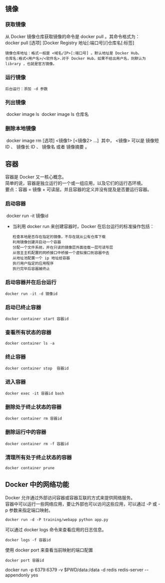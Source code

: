 ## 镜像
### 获取镜像

  从 Docker 镜像仓库获取镜像的命令是 docker pull 。其命令格式为：    
	docker pull [选项] [Docker Registry 地址[:端口号]/]仓库名[:标签]
	
	镜像仓库地址：格式一般是 <域名/IP>[:端口号] 。默认地址是 Docker Hub。
 	仓库名:格式<用户名>/<软件名>.对于 Docker Hub，如果不给出用户名，则默认为 library ，也就是官方镜像。

### 运行镜像

	后台运行：添加 -d 参数

### 列出镜像
​	docker image ls
​	docker image ls 仓库名

### 删除本地镜像
​	docker image rm [选项] <镜像1> [<镜像2> ...]
​	其中， <镜像> 可以是 镜像短 ID 、 镜像长 ID 、 镜像名 或者 镜像摘要 。




## 容器
容器是 Docker 又一核心概念。    
简单的说，容器是独立运行的一个或一组应用，以及它们的运行态环境。    
要点：容器 = 镜像 + 可读层。并且容器的定义并没有提及是否要运行容器。 
### 启动容器
​	docker run -it 镜像id

-	当利用 docker run 来创建容器时，Docker 在后台运行的标准操作包括：    

		检查本地是否存在指定的镜像，不存在就从公有仓库下载    
		利用镜像创建并启动一个容器    
		分配一个文件系统，并在只读的镜像层外面挂载一层可读写层    
		从宿主主机配置的网桥接口中桥接一个虚拟接口到容器中去    
		从地址池配置一个 ip 地址给容器    
		执行用户指定的应用程序    
		执行完毕后容器被终止   
        
### 启动容器并在后台运行
	docker run -it -d 镜像id
### 启动已终止容器
	docker container start 容器id
### 查看所有状态的容器
	docker container ls -a
### 终止容器
	docker container stop  容器id
### 进入容器
	docker exec -it 容器id bash
### 删除处于终止状态的容器
	docker container rm 容器id
### 删除运行中的容器
	docker container rm -f 容器id
### 清理所有处于终止状态的容器
	docker container prune


## Docker 中的网络功能
Docker 允许通过外部访问容器或容器互联的方式来提供网络服务。    
容器中可以运行一些网络应用，要让外部也可以访问这些应用，可以通过 -P 或 -p 参数来指定端口映射。    
	
	docker run -d -P training/webapp python app.py
可以通过 docker logs 命令来查看应用的日志信息。

	docker logs -f 容器id
使用 docker port 来查看当前映射的端口配置
	
	docker port 容器id


docker run -p 6379:6379 -v $PWD/data:/data  -d redis  redis-server --appendonly yes